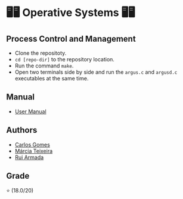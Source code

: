 # 🖥️🖥️ Operative Systems 🖥️🖥️

## Process Control and Management

* Clone the repositoty.
* `cd [repo-dir]` to the repository location.
* Run the command `make`.
* Open two terminals side by side and run the `argus.c` and `argusd.c` executables at the same time.

## Manual
* [User Manual](/SO/manual/manual.md)

## Authors
* [Carlos Gomes](https://github.com/CGDEX)
* [Márcia Teixeira](https://github.com/teixeiramarcia)
* [Rui Armada](https://github.com/RuiArmada)

## Grade
⭐ (18.0/20)
